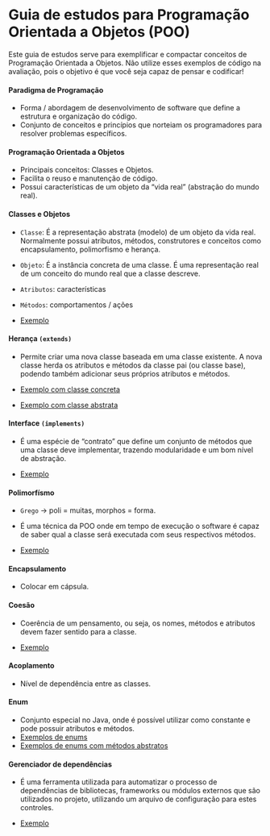 # Guia de estudos para Programação Orientada a Objetos (POO)

Este guia de estudos serve para exemplificar e compactar conceitos de Programação Orientada a Objetos. Não utilize esses exemplos de código na avaliação, pois o objetivo é que você seja capaz de pensar e codificar!

#### Paradigma de Programação
- Forma / abordagem de desenvolvimento de software que define a estrutura e organização do código.
- Conjunto de conceitos e princípios que norteiam os programadores para resolver problemas específicos.

#### Programação Orientada a Objetos
- Principais conceitos: Classes e Objetos.
- Facilita o reuso e manutenção de código.
- Possui características de um objeto da “vida real” (abstração do mundo real).

#### Classes e Objetos
- `Classe`: É a representação abstrata (modelo) de um objeto da vida real. Normalmente possui atributos, métodos, construtores e conceitos como encapsulamento, polimorfismo e herança.
- `Objeto`: É a instância concreta de uma classe. É uma representação real de um conceito do mundo real que a classe descreve.
- `Atributos`: características
- `Métodos`: comportamentos / ações

- [Exemplo](https://github.com/halmeidaprof/poo-example/tree/main/src/main/java/halmeida/classeandobjeto)


#### Herança `(extends)`
- Permite criar uma nova classe baseada em uma classe existente. A nova classe herda os atributos e métodos da classe pai (ou classe base), podendo também adicionar seus próprios atributos e métodos.

- [Exemplo com classe concreta](https://github.com/halmeidaprof/poo-example/tree/main/src/main/java/halmeida/heranca)
- [Exemplo com classe abstrata](https://github.com/halmeidaprof/poo-example/tree/main/src/main/java/halmeida/herancaabstract)


#### Interface `(implements)`
- É uma espécie de “contrato” que define um conjunto de métodos que uma classe deve implementar, trazendo modularidade e um bom nível de abstração.

- [Exemplo](https://github.com/halmeidaprof/poo-example/tree/main/src/main/java/halmeida/interfacepolimorfismo)


#### Polimorfísmo
- `Grego`  -> poli = muitas, morphos = forma.
- É uma técnica da POO onde em tempo de execução o software é capaz de saber qual a classe será executada com seus respectivos métodos.

- [Exemplo](https://github.com/halmeidaprof/poo-example/tree/main/src/main/java/halmeida/interfacepolimorfismo)


#### Encapsulamento
- Colocar em cápsula.


#### Coesão
- Coerência de um pensamento, ou seja, os nomes,  métodos e atributos devem fazer sentido para a classe.

- [Exemplo](https://github.com/halmeidaprof/poo-example/tree/main/src/main/java/halmeida/coesao)

#### Acoplamento
- Nível de dependência entre as classes.


#### Enum
- Conjunto especial no Java, onde é possível utilizar como constante e pode possuir atributos e métodos.
- [Exemplos de enums](https://github.com/halmeidaprof/poo-example/tree/main/src/main/java/halmeida/enums)
- [Exemplos de enums com métodos abstratos](https://github.com/halmeidaprof/poo-example/tree/main/src/main/java/halmeida/enums/metodos)


#### Gerenciador de dependências
- É uma ferramenta utilizada para automatizar o processo de dependências de bibliotecas, frameworks ou módulos externos que são utilizados no projeto, utilizando um arquivo de configuração para estes controles.

- [Exemplo](https://github.com/halmeidaprof/poo-example/blob/main/pom.xml)




